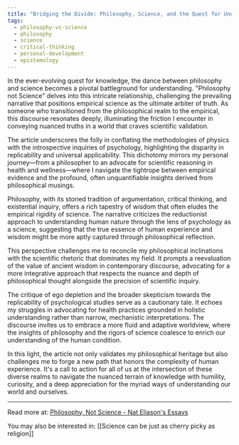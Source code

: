 ```yaml
---
title: "Bridging the Divide: Philosophy, Science, and the Quest for Understanding"
tags:
  - philosophy-vs-science
  - philosophy
  - science
  - critical-thinking
  - personal-development
  - epistemology
---
```

In the ever-evolving quest for knowledge, the dance between philosophy and science becomes a pivotal battleground for understanding. "Philosophy not Science" delves into this intricate relationship, challenging the prevailing narrative that positions empirical science as the ultimate arbiter of truth. As someone who transitioned from the philosophical realm to the empirical, this discourse resonates deeply, illuminating the friction I encounter in conveying nuanced truths in a world that craves scientific validation.

The article underscores the folly in conflating the methodologies of physics with the introspective inquiries of psychology, highlighting the disparity in replicability and universal applicability. This dichotomy mirrors my personal journey—from a philosopher to an advocate for scientific reasoning in health and wellness—where I navigate the tightrope between empirical evidence and the profound, often unquantifiable insights derived from philosophical musings.

Philosophy, with its storied tradition of argumentation, critical thinking, and existential inquiry, offers a rich tapestry of wisdom that often eludes the empirical rigidity of science. The narrative criticizes the reductionist approach to understanding human nature through the lens of psychology as a science, suggesting that the true essence of human experience and wisdom might be more aptly captured through philosophical reflection.

This perspective challenges me to reconcile my philosophical inclinations with the scientific rhetoric that dominates my field. It prompts a reevaluation of the value of ancient wisdom in contemporary discourse, advocating for a more integrative approach that respects the nuance and depth of philosophical thought alongside the precision of scientific inquiry.

The critique of ego depletion and the broader skepticism towards the replicability of psychological studies serve as a cautionary tale. It echoes my struggles in advocating for health practices grounded in holistic understanding rather than narrow, mechanistic interpretations. The discourse invites us to embrace a more fluid and adaptive worldview, where the insights of philosophy and the rigors of science coalesce to enrich our understanding of the human condition.

In this light, the article not only validates my philosophical heritage but also challenges me to forge a new path that honors the complexity of human experience. It's a call to action for all of us at the intersection of these diverse realms to navigate the nuanced terrain of knowledge with humility, curiosity, and a deep appreciation for the myriad ways of understanding our world and ourselves.

----

Read more at: [Philosophy, Not Science - Nat Eliason's Essays](https://blog.nateliason.com/p/philosophy-not-science)

You may also be interested in: [[Science can be just as cherry picky as religion]]